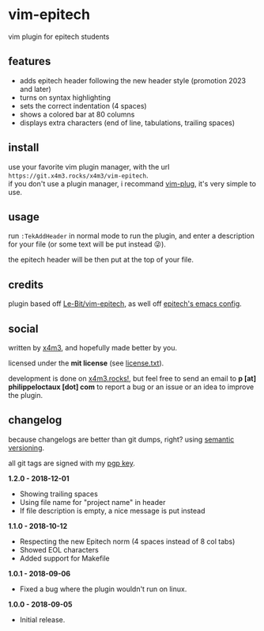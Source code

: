 # vim-epitech
vim plugin for epitech students

## features
* adds epitech header following the new header style (promotion 2023 and later)
* turns on syntax highlighting
* sets the correct indentation (4 spaces)
* shows a colored bar at 80 columns
* displays extra characters (end of line, tabulations, trailing spaces)

## install
use your favorite vim plugin manager,
with the url `https://git.x4m3.rocks/x4m3/vim-epitech`.  
if you don't use a plugin manager, i recommand
[vim-plug](https://github.com/junegunn/vim-plug), it's very simple to use.

## usage
run `:TekAddHeader` in normal mode to run the plugin, and enter a description
for your file (or some text will be put instead 😜).

the epitech header will be then put at the top of your file.

## credits
plugin based off [Le-Bit/vim-epitech](https://github.com/Le-Bit/vim-epitech),
as well off [epitech's emacs config](https://gitlab.com/EpitechContent/dump).

## social
written by [x4m3](https://philippeloctaux.com), and hopefully made better
by you.

licensed under the **mit license** (see [license.txt](license.txt)).

development is done on [x4m3.rocks!](https://git.x4m3.rocks/x4m3/vim-epitech),
but feel free to send an email to **p [at] philippeloctaux [dot] com** to
report a bug or an issue or an idea to improve the plugin.

## changelog
because changelogs are better than git dumps, right?
using [semantic versioning](https://semver.org).

all git tags are signed with my [pgp key](https://x4m3.rocks/pgp-0x69771CD04BA82EC0.txt).

**1.2.0 - 2018-12-01**
- Showing trailing spaces
- Using file name for "project name" in header
- If file description is empty, a nice message is put instead

**1.1.0 - 2018-10-12**
- Respecting the new Epitech norm (4 spaces instead of 8 col tabs)
- Showed EOL characters
- Added support for Makefile

**1.0.1 - 2018-09-06**
- Fixed a bug where the plugin wouldn't run on linux.

**1.0.0 - 2018-09-05**
- Initial release.
